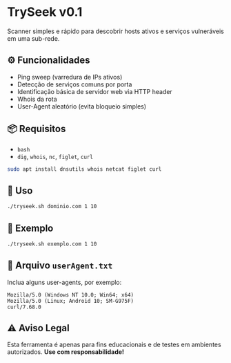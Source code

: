 # TrySeek v0.1

Scanner simples e rápido para descobrir hosts ativos e serviços vulneráveis em uma sub-rede.

## ⚙️ Funcionalidades

- Ping sweep (varredura de IPs ativos)
- Detecção de serviços comuns por porta
- Identificação básica de servidor web via HTTP header
- Whois da rota
- User-Agent aleatório (evita bloqueio simples)

## 📦 Requisitos

- `bash`
- `dig`, `whois`, `nc`, `figlet`, `curl`

```bash
sudo apt install dnsutils whois netcat figlet curl
```

## 🚀 Uso

```bash
./tryseek.sh dominio.com 1 10
```

## 📝 Exemplo

```bash
./tryseek.sh exemplo.com 1 10
```

## 📁 Arquivo `userAgent.txt`

Inclua alguns user-agents, por exemplo:

```
Mozilla/5.0 (Windows NT 10.0; Win64; x64)
Mozilla/5.0 (Linux; Android 10; SM-G975F)
curl/7.68.0
```

## ⚠️ Aviso Legal

Esta ferramenta é apenas para fins educacionais e de testes em ambientes autorizados.
**Use com responsabilidade!**
